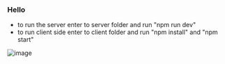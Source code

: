 ### Hello

- to run the server enter to server folder and run "npm run dev"
- to run client side enter to client folder and run "npm install" and "npm start"

![image](https://user-images.githubusercontent.com/36900949/186185270-d81c732b-8099-4cbd-8c22-29def2b8410e.png)
